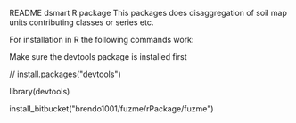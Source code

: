 README
dsmart R package
This packages does disaggregation of soil map units contributing classes or series etc.


For installation in R the following commands work:

Make sure the devtools package is installed first

// install.packages("devtools")

library(devtools)

install_bitbucket("brendo1001/fuzme/rPackage/fuzme")